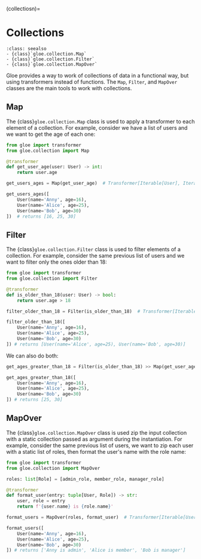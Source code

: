 (collectiosn)=
# Collections

```{admonition} API Reference
:class: seealso
- {class}`gloe.collection.Map`
- {class}`gloe.collection.Filter`
- {class}`gloe.collection.MapOver`
```

Gloe provides a way to work of collections of data in a functional way, but using transformers instead of functions. The `Map`, `Filter`, and `MapOver` classes are the main tools to work with collections.

## Map

The {class}`gloe.collection.Map` class is used to apply a transformer to each element of a collection. For example, consider we have a list of users and we want to get the age of each one:

```python
from gloe import transformer
from gloe.collection import Map

@transformer
def get_user_age(user: User) -> int:
    return user.age

get_users_ages = Map(get_user_age)  # Transformer[Iterable[User], Iterable[int]]

get_users_ages([
    User(name='Anny', age=16),
    User(name='Alice', age=25),
    User(name='Bob', age=30)
])  # returns [16, 25, 30]
```

## Filter

The {class}`gloe.collection.Filter` class is used to filter elements of a collection. For example, consider the same previous list of users and we want to filter only the ones older than 18:

```python
from gloe import transformer
from gloe.collection import Filter

@transformer
def is_older_than_18(user: User) -> bool:
    return user.age > 18

filter_older_than_18 = Filter(is_older_than_18)  # Transformer[Iterable[User], Iterable[User]]

filter_older_than_18([
    User(name='Anny', age=16),
    User(name='Alice', age=25),
    User(name='Bob', age=30)
]) # returns [User(name='Alice', age=25), User(name='Bob', age=30)]
```

We can also do both:
```python
get_ages_greater_than_18 = Filter(is_older_than_18) >> Map(get_user_age)

get_ages_greater_than_18([
    User(name='Anny', age=16),
    User(name='Alice', age=25),
    User(name='Bob', age=30)
]) # returns [25, 30]
```

## MapOver

The {class}`gloe.collection.MapOver` class is used zip the input collection with a static collection passed as argument during the instantiation.
For example, consider the same previous list of users, we want to zip each user with a static list of roles, then format the user's name with the role name:

```python
from gloe import transformer
from gloe.collection import MapOver

roles: list[Role] = [admin_role, member_role, manager_role]

@transformer
def format_user(entry: tuple[User, Role]) -> str:
    user, role = entry
    return f'{user.name} is {role.name}'

format_users = MapOver(roles, format_user)  # Transformer[Iterable[User], Iterable[str]]

format_users([
    User(name='Anny', age=16),
    User(name='Alice', age=25),
    User(name='Bob', age=30)
]) # returns ['Anny is admin', 'Alice is member', 'Bob is manager']
```
